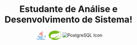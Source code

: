 <div style="text-align: center;">
    <h1>Estudante de Análise e Desenvolvimento de Sistema!</h1>
    <img align="center" alt="Java Icon" height="30" width="40" src="https://raw.githubusercontent.com/devicons/devicon/master/icons/java/java-original.svg">
    <img align="center" alt="Spring Boot Icon" height="30" width="40" src="https://raw.githubusercontent.com/devicons/devicon/master/icons/spring/spring-original.svg">
    <img align="center" alt="PostgreSQL Icon" height="30" width="40" src="https://cdn.jsdelivr.net/gh/devicons/devicon/icons/postgresql/postgresql-original.svg">
</div>
